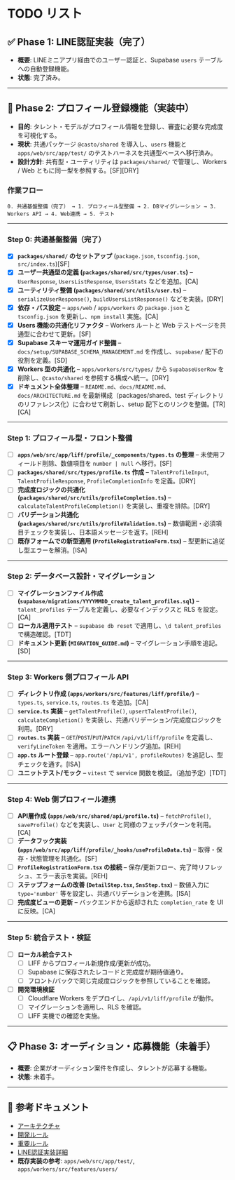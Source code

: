 # TODO リスト

## ✅ Phase 1: LINE認証実装（完了）

- **概要**: LINEミニアプリ経由でのユーザー認証と、Supabase `users` テーブルへの自動登録機能。
- **状態**: 完了済み。

---

## 🚀 Phase 2: プロフィール登録機能（実装中）

- **目的**: タレント・モデルがプロフィール情報を登録し、審査に必要な完成度を可視化する。
- **現状**: 共通パッケージ `@casto/shared` を導入し、`users` 機能と `apps/web/src/app/test/` のテストハーネスを共通型ベースへ移行済み。
- **設計方針**: 共有型・ユーティリティは `packages/shared/` で管理し、Workers / Web ともに同一型を参照する。[SF][DRY]

### 作業フロー

```
0. 共通基盤整備（完了） → 1. プロフィール型整備 → 2. DBマイグレーション → 3. Workers API → 4. Web連携 → 5. テスト
```

---

### Step 0: 共通基盤整備（完了）

- [x] **`packages/shared/` のセットアップ** (`package.json`, `tsconfig.json`, `src/index.ts`)[SF]
- [x] **ユーザー共通型の定義 (`packages/shared/src/types/user.ts`)** – `UserResponse`, `UsersListResponse`, `UsersStats` などを追加。[CA]
- [x] **ユーティリティ整備 (`packages/shared/src/utils/user.ts`)** – `serializeUserResponse()`, `buildUsersListResponse()` などを実装。[DRY]
- [x] **依存・パス設定** – `apps/web` / `apps/workers` の `package.json` と `tsconfig.json` を更新し、`npm install` 実施。[CA]
- [x] **Users 機能の共通化リファクタ** – Workers ルートと Web テストページを共通型に合わせて更新。[SF]
- [x] **Supabase スキーマ運用ガイド整備** – `docs/setup/SUPABASE_SCHEMA_MANAGEMENT.md` を作成し、`supabase/` 配下の役割を定義。[SD]
- [x] **Workers 型の共通化** – `apps/workers/src/types/` から `SupabaseUserRow` を削除し、`@casto/shared` を参照する構成へ統一。[DRY]
- [x] **ドキュメント全体整理** – `README.md`、`docs/README.md`、`docs/ARCHITECTURE.md` を最新構成（packages/shared、test ディレクトリのリファレンス化）に合わせて刷新し、setup 配下とのリンクを整備。[TR][CA]

---

### Step 1: プロフィール型・フロント整備

- [ ] **`apps/web/src/app/liff/profile/_components/types.ts` の整理** – 未使用フィールド削除、数値項目を `number | null` へ移行。[SF]
- [ ] **`packages/shared/src/types/profile.ts` 作成** – `TalentProfileInput`, `TalentProfileResponse`, `ProfileCompletionInfo` を定義。[DRY]
- [ ] **完成度ロジックの共通化 (`packages/shared/src/utils/profileCompletion.ts`)** – `calculateTalentProfileCompletion()` を実装し、重複を排除。[DRY]
- [ ] **バリデーション共通化 (`packages/shared/src/utils/profileValidation.ts`)** – 数値範囲・必須項目チェックを実装し、日本語メッセージを返す。[REH]
- [ ] **既存フォームでの新型適用 (`ProfileRegistrationForm.tsx`)** – 型更新に追従し型エラーを解消。[ISA]

---

### Step 2: データベース設計・マイグレーション

- [ ] **マイグレーションファイル作成 (`supabase/migrations/YYYYMMDD_create_talent_profiles.sql`)** – `talent_profiles` テーブルを定義し、必要なインデックスと RLS を設定。[CA]
- [ ] **ローカル適用テスト** – `supabase db reset` で適用し、`\d talent_profiles` で構造確認。[TDT]
- [ ] **ドキュメント更新 (`MIGRATION_GUIDE.md`)** – マイグレーション手順を追記。[SD]

---

### Step 3: Workers 側プロフィール API

- [ ] **ディレクトリ作成 (`apps/workers/src/features/liff/profile/`)** – `types.ts`, `service.ts`, `routes.ts` を追加。[CA]
- [ ] **`service.ts` 実装** – `getTalentProfile()`, `upsertTalentProfile()`, `calculateCompletion()` を実装し、共通バリデーション/完成度ロジックを利用。[DRY]
- [ ] **`routes.ts` 実装** – `GET`/`POST`/`PUT`/`PATCH` `/api/v1/liff/profile` を定義し、`verifyLineToken` を適用。エラーハンドリング追加。[REH]
- [ ] **`app.ts` ルート登録** – `app.route('/api/v1', profileRoutes)` を追記し、型チェックを通す。[ISA]
- [ ] **ユニットテスト/モック** – `vitest` で service 関数を検証。（追加予定）[TDT]

---

### Step 4: Web 側プロフィール連携

- [ ] **API層作成 (`apps/web/src/shared/api/profile.ts`)** – `fetchProfile()`, `saveProfile()` などを実装し、`User` と同様のフェッチパターンを利用。[CA]
- [ ] **データフック実装 (`apps/web/src/app/liff/profile/_hooks/useProfileData.ts`)** – 取得・保存・状態管理を共通化。[SF]
- [ ] **`ProfileRegistrationForm.tsx` の接続** – 保存/更新フロー、完了時リフレッシュ、エラー表示を実装。[REH]
- [ ] **ステップフォームの改善 (`DetailStep.tsx`, `SnsStep.tsx`)** – 数値入力に `type='number'` 等を設定し、共通バリデーションを連携。[ISA]
- [ ] **完成度ビューの更新** – バックエンドから返却された `completion_rate` を UI に反映。[CA]

---

### Step 5: 統合テスト・検証

- [ ] **ローカル統合テスト**
  - [ ] LIFF からプロフィール新規作成/更新が成功。
  - [ ] Supabase に保存されたレコードと完成度が期待値通り。
  - [ ] フロント/バックで同じ完成度ロジックを参照していることを確認。
- [ ] **開発環境検証**
  - [ ] Cloudflare Workers をデプロイし、`/api/v1/liff/profile` が動作。
  - [ ] マイグレーションを適用し、RLS を確認。
  - [ ] LIFF 実機での確認を実施。

---

## 📋 Phase 3: オーディション・応募機能（未着手）

- **概要**: 企業がオーディション案件を作成し、タレントが応募する機能。
- **状態**: 未着手。

---

## 📝 参考ドキュメント

- [アーキテクチャ](../ARCHITECTURE.md)
- [開発ルール](../DEVELOPMENT_RULES.md)
- [重要ルール](../CRITICAL_RULES.md)
- [LINE認証実装詳細](./tasksarchive/LINE_AUTH_IMPLEMENTATION.md)
- **既存実装の参考**: `apps/web/src/app/test/`, `apps/workers/src/features/users/`
